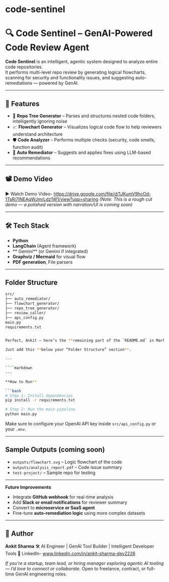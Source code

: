 # code-sentinel
# 🔍 Code Sentinel – GenAI-Powered Code Review Agent

**Code Sentinel** is an intelligent, agentic system designed to analyze entire code repositories.  
It performs multi-level repo review by generating logical flowcharts, scanning for security and functionality issues, and suggesting auto-remediations — powered by GenAI.

---

## 🚀 Features

- 📂 **Repo Tree Generator** – Parses and structures nested code folders, intelligently ignoring noise
- 📈 **Flowchart Generator** – Visualizes logical code flow to help reviewers understand architecture
- 🛡️ **Code Analyzer** – Performs multiple checks (security, code smells, function audit)
- 🔧 **Auto Remediator** – Suggests and applies fixes using LLM-based recommendations

---

## 📽️ Demo Video

▶️ Watch Demo Video- https://drive.google.com/file/d/1JKumV9hcOd-1TsRi7INEAqWJmrLdz1W1/view?usp=sharing
*(Note: This is a rough cut demo — a polished version with narration/UI is coming soon)*

---

## 🛠 Tech Stack

- **Python**
- **LangChain** (Agent framework)
- **  Gemini** (or Gemini if integrated)
- **Graphviz / Mermaid** for visual flow
- **PDF generation**, File parsers

---

##  Folder Structure

```bash
src/
├── auto_remediator/
├── flowchart_generator/
├── repo_tree_generator/
├── review_caller/
├── api_config.py
main.py
requirements.txt


Perfect, Ankit — here’s the **remaining part of the `README.md` in Markdown format**, ready for direct copy-paste.

Just add this **below your “Folder Structure” section**.

---

````markdown
---

**How to Run**

```bash
# Step 1: Install dependencies
pip install -r requirements.txt

# Step 2: Run the main pipeline
python main.py
````

Make sure to configure your OpenAI API key inside `src/api_config.py` or your `.env`.

---

##  Sample Outputs (coming soon)

* `outputs/flowchart.svg` – Logic flowchart of the code
* `outputs/analysis_report.pdf` – Code issue summary
* `test-project/` – Sample repo for testing

---

 **Future Improvements**


* Integrate **GitHub webhook** for real-time analysis
* Add **Slack or email notifications** for reviewer summary
* Convert to **microservice or SaaS agent**
* Fine-tune **auto-remediation logic** using more complex datasets

---

## 👤 Author

**Ankit Sharma**
🛠️ AI Engineer | GenAI Tool Builder | Intelligent Developer Tools
🔗 LinkedIn- www.linkedin.com/in/ankit-sharma-dev2226



 *If you're a startup, team lead, or hiring manager exploring agentic AI tooling — I’d love to connect or collaborate.*
  Open to freelance, contract, or full-time GenAI engineering roles.



